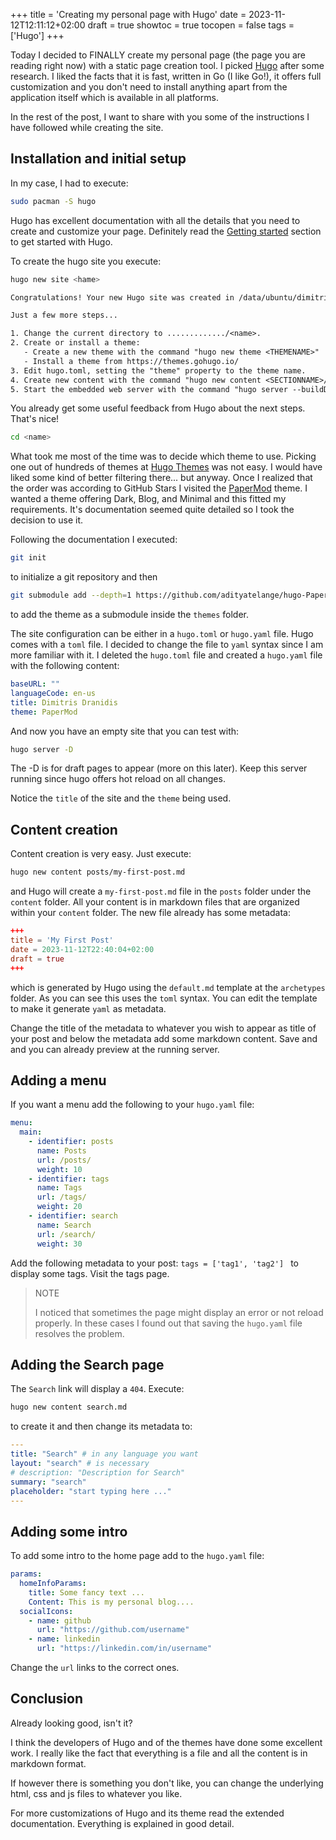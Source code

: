 +++
title = 'Creating my personal page with Hugo'
date = 2023-11-12T12:11:12+02:00
draft = true
showtoc = true
tocopen = false
tags = ['Hugo']
+++

Today I decided to FINALLY create my personal page (the page you are reading right now) with a static page creation tool. I picked [Hugo](https://gohugo.io/) after some research. I liked the facts that it is fast, written in Go (I like Go!), it offers full customization and you don't need to install anything apart from the application itself which is available in all platforms.

In the rest of the post, I want to share with you some of the instructions I have followed while creating the site.

## Installation and initial setup

In my case, I had to execute:

```sh
sudo pacman -S hugo
```

Hugo has excellent documentation with all the details that you need to create and customize your page. Definitely read the [Getting started](https://gohugo.io/getting-started/) section to get started with Hugo.

To create the hugo site you execute:

```sh
hugo new site <hame>
```

```txt
Congratulations! Your new Hugo site was created in /data/ubuntu/dimitris/git/hugo/testing.

Just a few more steps...

1. Change the current directory to ............./<name>.
2. Create or install a theme:
   - Create a new theme with the command "hugo new theme <THEMENAME>"
   - Install a theme from https://themes.gohugo.io/
3. Edit hugo.toml, setting the "theme" property to the theme name.
4. Create new content with the command "hugo new content <SECTIONNAME>/<FILENAME>.<FORMAT>".
5. Start the embedded web server with the command "hugo server --buildDrafts".
```

You already get some useful feedback from Hugo about the next steps. That's nice!

```sh
cd <name>
```

What took me most of the time was to decide which theme to use. Picking one out of hundreds of themes at [Hugo Themes](https://themes.gohugo.io/) was not easy. I would have liked some kind of better filtering there... but anyway. Once I realized that the order was according to GitHub Stars I visited the [PaperMod](https://github.com/adityatelange/hugo-PaperMod) theme. I wanted a theme offering Dark, Blog, and Minimal and this fitted my requirements. It's documentation seemed quite detailed so I took the decision to use it.

Following the documentation I executed:

```sh
git init
```

to initialize a git repository and then

```sh
git submodule add --depth=1 https://github.com/adityatelange/hugo-PaperMod.git themes/PaperMod
```

to add the theme as a submodule inside the `themes` folder.

The site configuration can be either in a `hugo.toml` or `hugo.yaml` file. Hugo comes with a `toml` file. I decided to change the file to `yaml` syntax since I am more familiar with it. I deleted the `hugo.toml` file and created a `hugo.yaml` file with the following content:

```yaml
baseURL: ""
languageCode: en-us
title: Dimitris Dranidis
theme: PaperMod
```

And now you have an empty site that you can test with:

```sh
hugo server -D
```

The -D is for draft pages to appear (more on this later). Keep this server running since hugo offers hot reload on all changes.

Notice the `title` of the site and the `theme` being used.

## Content creation

Content creation is very easy. Just execute:

```sh
hugo new content posts/my-first-post.md
```

and Hugo will create a `my-first-post.md` file in the `posts` folder under the `content` folder. All your content is in markdown files that are organized within your `content` folder. The new file already has some metadata:

```toml
+++
title = 'My First Post'
date = 2023-11-12T22:40:04+02:00
draft = true
+++
```

which is generated by Hugo using the `default.md` template at the `archetypes` folder. As you can see this uses the `toml` syntax. You can edit the template to make it generate `yaml` as metadata.

Change the title of the metadata to whatever you wish to appear as title of your post and below the metadata add some markdown content. Save and and you can already preview at the running server.

## Adding a menu

If you want a menu add the following to your `hugo.yaml` file:

```yaml
menu:
  main:
    - identifier: posts
      name: Posts
      url: /posts/
      weight: 10
    - identifier: tags
      name: Tags
      url: /tags/
      weight: 20
    - identifier: search
      name: Search
      url: /search/
      weight: 30
```

Add the following metadata to your post: `tags = ['tag1', 'tag2']
` to display some tags. Visit the tags page.

> NOTE
>
> I noticed that sometimes the page might display an error or not reload properly. In these cases I found out that saving the `hugo.yaml` file resolves the problem.

## Adding the Search page

The `Search` link will display a `404`. Execute:

```sh
hugo new content search.md
```

to create it and then change its metadata to:

```yaml
---
title: "Search" # in any language you want
layout: "search" # is necessary
# description: "Description for Search"
summary: "search"
placeholder: "start typing here ..."
---
```

## Adding some intro

To add some intro to the home page add to the `hugo.yaml` file:

```yaml
params:
  homeInfoParams:
    title: Some fancy text ...
    Content: This is my personal blog....
  socialIcons:
    - name: github
      url: "https://github.com/username"
    - name: linkedin
      url: "https://linkedin.com/in/username"
```

Change the `url` links to the correct ones.

## Conclusion

Already looking good, isn't it?

I think the developers of Hugo and of the themes have done some excellent work. I really like the fact that everything is a file and all the content is in markdown format.

If however there is something you don't like, you can change the underlying html, css and js files to whatever you like.

For more customizations of Hugo and its theme read the extended documentation. Everything is explained in good detail.
